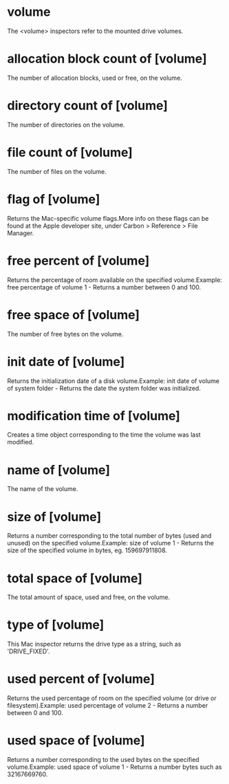 # volume

The &lt;volume&gt; inspectors refer to the mounted drive volumes.

# allocation block count of [volume]

The number of allocation blocks, used or free, on the volume.

# directory count of [volume]

The number of directories on the volume.

# file count of [volume]

The number of files on the volume.

# flag of [volume]

Returns the Mac-specific volume flags.More info on these flags can be found at the Apple developer site, under Carbon &gt; Reference &gt; File Manager.

# free percent of [volume]

Returns the percentage of room available on the specified volume.Example: free percentage of volume 1  - Returns a number between 0 and 100.

# free space of [volume]

The number of free bytes on the volume.

# init date of [volume]

Returns the initialization date of a disk volume.Example: init date of volume of system folder - Returns the date the system folder was initialized.

# modification time of [volume]

Creates a time object corresponding to the time the volume was last modified.

# name of [volume]

The name of the volume.

# size of [volume]

Returns a number corresponding to the total number of bytes (used and unused) on the specified volume.Example: size of volume 1 - Returns the size of the specified volume in bytes, eg. 159697911808.

# total space of [volume]

The total amount of space, used and free, on the volume.

# type of [volume]

This Mac inspector returns the drive type as a string, such as &#39;DRIVE_FIXED&#39;.

# used percent of [volume]

Returns the used percentage of room on the specified volume (or drive or filesystem).Example: used percentage of volume 2 - Returns a number between 0 and 100.

# used space of [volume]

Returns a number corresponding to the used bytes on the specified volume.Example: used space of volume 1 - Returns a number bytes such as 32167669760.
